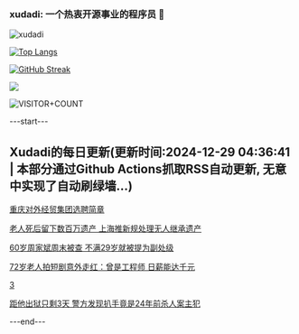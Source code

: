 ### xudadi: 一个热衷开源事业的程序员 👋

![xudadi](https://github-readme-stats-git-masterorgs-github-readme-stats-team.vercel.app/api?username=xudadi)

[![Top Langs](https://github-readme-stats.vercel.app/api/top-langs/?username=xudadi)](https://github.com/anuraghazra/github-readme-stats)

[![GitHub Streak](https://streak-stats.demolab.com?user=xudadi&locale=zh_Hans)](https://git.io/streak-stats)

![](https://raw.githubusercontent.com/xudadi/xudadi/main/assets/github-contribution-grid-snake.svg)

![VISITOR+COUNT](https://komarev.com/ghpvc/?username=xudadi&label=VISITOR+COUNT)


---start---

## Xudadi的每日更新(更新时间:2024-12-29 04:36:41 | 本部分通过Github Actions抓取RSS自动更新, 无意中实现了自动刷绿墙...)

[重庆对外经贸集团选聘简章](https://www.gongkaoleida.com/article/2247742)

[老人死后留下数百万遗产 上海推新规处理无人继承遗产](https://m.163.com/news/article/JKH2P2OT055040N3.html)

[60岁周家斌周末被查 不满29岁就被提为副处级](https://m.163.com/news/article/JKH9BSOT0001899O.html)

[72岁老人拍短剧意外走红：曾是工程师 日薪能达千元](https://m.163.com/news/article/JKGKUDKB053469LG.html)

[3](https://m.163.com/touch/news/sub/domestic)

[距他出狱只剩3天 警方发现扒手竟是24年前杀人案主犯](https://m.163.com/news/article/JKGQF5SM0514R9P4.html)

---end---
